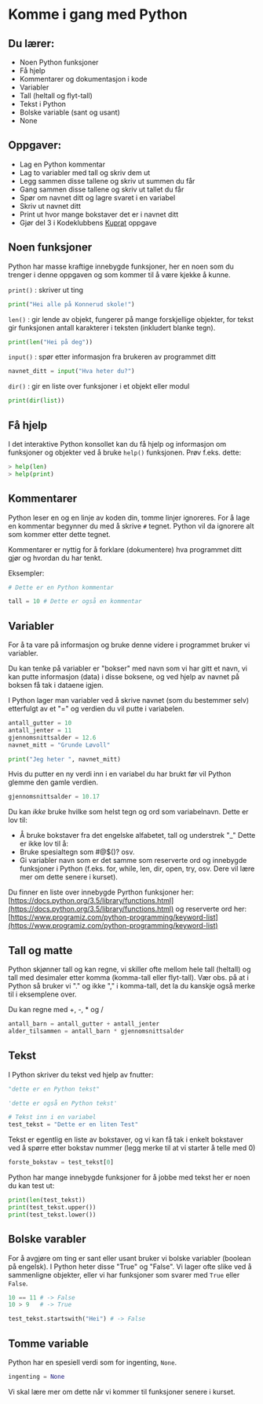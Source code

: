 # Komme i gang med Python

## Du lærer:
* Noen Python funksjoner
* Få hjelp
* Kommentarer og dokumentasjon i kode
* Variabler
* Tall (heltall og flyt-tall)
* Tekst i Python
* Bolske variable (sant og usant)
* None

## Oppgaver:
* Lag en Python kommentar
* Lag to variabler med tall og skriv dem ut
* Legg sammen disse tallene og skriv ut summen du får
* Gang sammen disse tallene og skriv ut tallet du får
* Spør om navnet ditt og lagre svaret i en variabel
* Skriv ut navnet ditt
* Print ut hvor mange bokstaver det er i navnet ditt
* Gjør del 3 i Kodeklubbens
  [Kuprat](http://oppgaver.kidsakoder.no/python/kuprat/kuprat.html)
  oppgave


## Noen funksjoner
Python har masse kraftige innebygde funksjoner, her en noen som du trenger i denne
oppgaven og som kommer til å være kjekke å kunne.

`print()` : skriver ut ting
```python
print("Hei alle på Konnerud skole!")
```

`len()` : gir lende av objekt, fungerer på mange forskjellige objekter, for tekst gir
funksjonen antall karakterer i teksten (inkludert blanke tegn).
```python
print(len("Hei på deg"))
```

`input()` : spør etter informasjon fra brukeren av programmet ditt
```python
navnet_ditt = input("Hva heter du?")
```

`dir()` : gir en liste over funksjoner i et objekt eller modul
```python
print(dir(list))
```

## Få hjelp
I det interaktive Python konsollet kan du få hjelp og informasjon
om funksjoner og objekter ved å bruke `help()` funksjonen.
Prøv f.eks. dette:
```python
> help(len)
> help(print)
```

## Kommentarer
Python leser en og en linje av koden din, tomme linjer ignoreres. For å lage en
kommentar begynner du med å skrive `#` tegnet. Python vil da ignorere alt
som kommer etter dette tegnet.

Kommentarer er nyttig for å forklare (dokumentere) hva programmet ditt gjør og
hvordan du har tenkt.

Eksempler:
```python
# Dette er en Python kommentar

tall = 10 # Dette er også en kommentar
```

## Variabler

For å ta vare på informasjon og bruke denne videre i programmet bruker vi variabler.

Du kan tenke på variabler er "bokser" med navn som vi har gitt et navn, vi kan putte
informasjon (data) i disse boksene, og ved hjelp av navnet på boksen få tak i
dataene igjen. 

I Python lager man variabler ved å skrive navnet (som du bestemmer selv) etterfulgt
av et "=" og verdien du vil putte i variabelen.

```python
antall_gutter = 10
antall_jenter = 11
gjennomsnittsalder = 12.6
navnet_mitt = "Grunde Løvoll"

print("Jeg heter ", navnet_mitt)
```
Hvis du putter en ny verdi inn i en variabel du har brukt før vil Python glemme den gamle verdien.
```python
gjennomsnittsalder = 10.17
```

Du kan _ikke_ bruke hvilke som helst tegn og ord som variabelnavn.
Dette er lov til:
* Å bruke bokstaver fra det engelske alfabetet, tall og understrek "_"
Dette er ikke lov til å:
* Bruke spesialtegn som #@$()? osv.
* Gi variabler navn som er det samme som reserverte ord og innebygde funksjoner i
  Python (f.eks. for, while, len, dir, open, try, osv. Dere vil lære mer om dette
  senere i kurset).

Du finner en liste over innebygde Pyrthon funksjoner her:
[https://docs.python.org/3.5/library/functions.html](https://docs.python.org/3.5/library/functions.html)
og reserverte ord her:
[https://www.programiz.com/python-programming/keyword-list](https://www.programiz.com/python-programming/keyword-list) 


## Tall og matte
Python skjønner tall og kan regne, vi skiller ofte mellom hele tall (heltall)
og tall med desimaler etter komma (komma-tall eller flyt-tall).
Vær obs. på at i Python så bruker vi "." og ikke "," i komma-tall, det la du kanskje også merke til
i eksemplene over. 

Du kan regne med +, -, * og /
```python
antall_barn = antall_gutter + antall_jenter
alder_tilsammen = antall_barn * gjennomsnittsalder
```


## Tekst
I Python skriver du tekst ved hjelp av fnutter:
```python
"dette er en Python tekst"

'dette er også en Python tekst'

# Tekst inn i en variabel
test_tekst = "Dette er en liten Test"
```
Tekst er egentlig en liste av bokstaver, og vi kan få tak i enkelt bokstaver ved å spørre
etter bokstav nummer (legg merke til at vi starter å telle med 0)
```python
forste_bokstav = test_tekst[0]
```

Python har mange innebygde funksjoner for å jobbe med tekst her er noen du kan test ut:
```python
print(len(test_tekst))
print(test_tekst.upper())
print(test_tekst.lower())
```

## Bolske varabler
For å avgjøre om ting er sant eller usant bruker vi bolske variabler (boolean på engelsk).
I Python heter disse "True" og "False". Vi lager ofte slike ved å sammenligne objekter,
eller vi har funksjoner som svarer med `True` eller `False`.
```python
10 == 11 # -> False
10 > 9   # -> True

test_tekst.startswith("Hei") # -> False
```


## Tomme variable
Python har en spesiell verdi som for ingenting, `None`.
```python
ingenting = None
```
Vi skal lære mer om dette når vi kommer til funksjoner senere i kurset.
